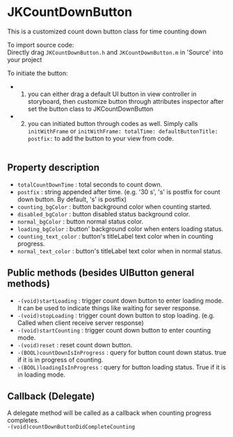 # JKCountDownButton
This is a customized count down button class for time counting down<br>

To import source code:<br>
Directly drag `JKCountDownButton.h` and `JKCountDownButton.m` in 'Source' into your project<br>

To initiate the button: <br>
* 1. you can either drag a default UI button in view controller in storyboard, then customize button through attributes inspector after set the button class to JKCountDownButton<br>
* 2. you can initiated button through codes as well. Simply calls `initWithFrame` or `initWithFrame: totalTime: defaultButtonTitle: postfix:` to add the button to your view from code.<br><br>

## Property description
* `totalCountDownTime` : total seconds to count down.<br>
* `postfix` : string appended after time. (e.g. '30 s', 's' is postfix for count down button. By default, 's' is postfix)<br>
* `counting_bgColor` : button background color when counting started.<br>
* `disabled_bgColor` : button disabled status background color.<br>
* `normal_bgColor` : button normal status color.<br>
* `loading_bgColor` : button' background color when enters loading status.<br>
* `counting_text_color` : button's titleLabel text color when in counting progress.<br>
* `normal_text_color` : button's titleLabel text color when in normal status.<br>

## Public methods (besides UIButton general methods)
* `-(void)startLoading` : trigger count down button to enter loading mode. It can be used to indicate things like waiting for sever response.
* `-(void)stopLoading` : trigger count down button to stop loading. (e.g. Called when client receive server response)
* `-(void)startCounting` : trigger count down button to enter counting mode.
* `-(void)reset` : reset count down button.
* `-(BOOL)countDownIsInProgress` : query for button count down status. true if it is in progress of counting.
* `-(BOOL)loadingIsInProgress` : query for button loading status. True if it is in loading mode.

## Callback (Delegate)
A delegate method will be called as a callback when counting progress completes.<br> `-(void)countDownButtonDidCompleteCounting`<br>


